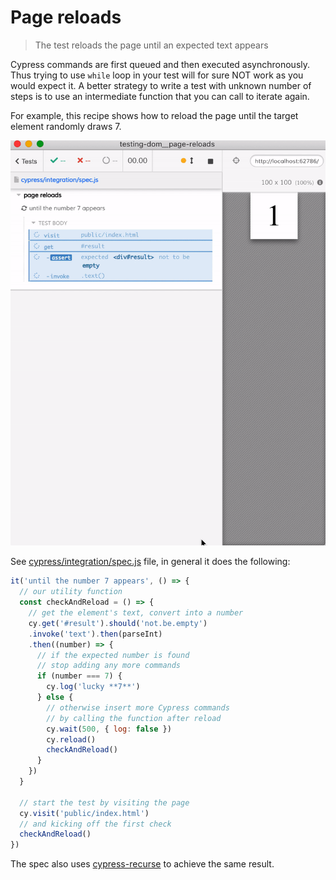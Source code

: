 # Page reloads
> The test reloads the page until an expected text appears

Cypress commands are first queued and then executed asynchronously. Thus trying to use `while` loop in your test will for sure NOT work as you would expect it. A better strategy to write a test with unknown number of steps is to use an intermediate function that you can call to iterate again.

For example, this recipe shows how to reload the page until the target element randomly draws 7.

![Test runs until the page shows 7](./images/lucky-7.gif)

See [cypress/integration/spec.js](cypress/integration/spec.js) file, in general it does the following:

```js
it('until the number 7 appears', () => {
  // our utility function
  const checkAndReload = () => {
    // get the element's text, convert into a number
    cy.get('#result').should('not.be.empty')
    .invoke('text').then(parseInt)
    .then((number) => {
      // if the expected number is found
      // stop adding any more commands
      if (number === 7) {
        cy.log('lucky **7**')
      } else {
        // otherwise insert more Cypress commands
        // by calling the function after reload
        cy.wait(500, { log: false })
        cy.reload()
        checkAndReload()
      }
    })
  }

  // start the test by visiting the page
  cy.visit('public/index.html')
  // and kicking off the first check
  checkAndReload()
})
```

The spec also uses [cypress-recurse](https://github.com/bahmutov/cypress-recurse) to achieve the same result.
